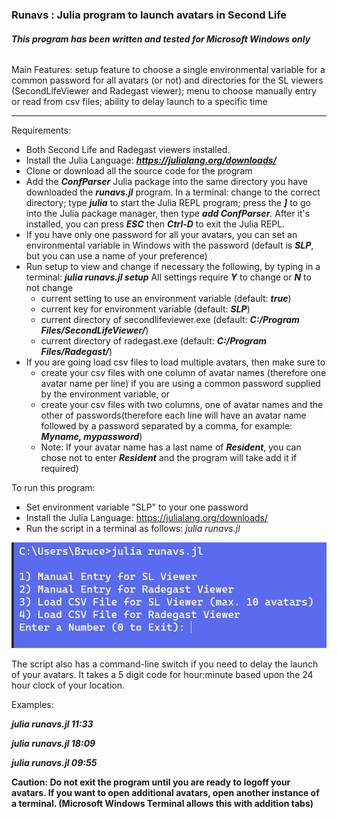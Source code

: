 ### 	Runavs : Julia program to launch avatars in Second Life

######     ***This program has been written and tested for Microsoft Windows only***

Main Features:    setup feature to choose a single environmental variable for a common password for all avatars (or not) and directories for the SL viewers (SecondLifeViewer and Radegast viewer);   menu to choose manually entry or read from csv files;   ability to delay launch to a specific time

------

Requirements:

- Both Second Life and Radegast viewers installed.
- Install the Julia Language:   ***https://julialang.org/downloads/***
- Clone or download all the source code for the program
- Add the ***ConfParser*** Julia package into the same directory you have downloaded the ***runavs.jl*** program.   In a terminal:  change to the correct directory;  type ***julia*** to start the Julia REPL program; press the ***]*** to go into the Julia package manager, then type ***add ConfParser***.  After it's installed, you can press ***ESC*** then ***Ctrl-D*** to exit the Julia REPL.
- If you have only one password for all your avatars, you can set an environmental variable in Windows with the password (default is ***SLP***, but you can use a name of your preference)
- Run setup to view and change if necessary the following, by typing in a terminal:  ***julia runavs.jl setup***  All settings require ***Y*** to change or ***N*** to not change 
  - current setting to use an environment variable (default: ***true***)
  - current key for environment variable (default: ***SLP***)
  - current directory of secondlifeviewer.exe (default: ***C:/Program Files/SecondLifeViewer/***)
  - current directory of radegast.exe (default: ***C:/Program Files/Radegast/***)
- If you are going load csv files to load multiple avatars, then make sure to
  - create your csv files with one column of avatar names (therefore one avatar name per line) if you are using a common password supplied by the environment variable, or
  - create your csv files with two columns, one of avatar names and the other of passwords(therefore each line will have an avatar name followed by a password separated by a comma, for example: ***Myname, mypassword***)
  - Note: If your avatar name has a last name of ***Resident***, you can chose not to enter ***Resident*** and the program will take add it if required)

To run this program:

- Set environment variable "SLP" to your one password 
- Install the Julia Language:   https://julialang.org/downloads/
- Run  the script in a terminal as follows:  *julia runavs.jl*  

![](menu.JPG)

The script also has a command-line switch if you need to delay the launch of your avatars.   It takes a 5 digit code for hour:minute based upon the 24 hour clock of your location.

Examples:

***julia runavs.jl 11:33***

***julia runavs.jl 18:09***

***julia runavs.jl 09:55***



**Caution:   Do not exit the program until you are ready to logoff your avatars.  If you want to open additional avatars, open another instance of a terminal. (Microsoft Windows Terminal allows this with addition tabs)**


